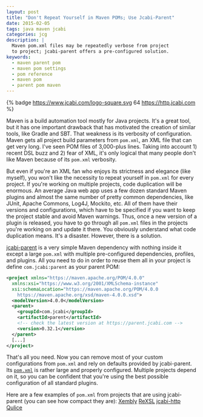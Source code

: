 ```yaml
---
layout: post
title: "Don't Repeat Yourself in Maven POMs; Use Jcabi-Parent"
date: 2015-02-05
tags: java maven jcabi
categories: jcg
description: |
  Maven pom.xml files may be repeatedly verbose from project
  to project; jcabi-parent offers a pre-configured solution.
keywords:
  - maven parent pom
  - maven pom settings
  - pom reference
  - maven pom
  - parent pom maven
---
```


{% badge https://www.jcabi.com/logo-square.svg 64 https://http.jcabi.com %}

Maven is a build automation tool mostly for Java projects. It's a great
tool, but it has one important drawback that has motivated the creation
of similar tools, like Gradle and SBT. That weakness is its verbosity of configuration.
Maven gets all project build parameters from `pom.xml`, an XML
file that can get very long. I've seen POM files of 3,000-plus lines.
Taking into account 1) recent DSL buzz and 2) fear of XML, it's
only logical that many people don't like Maven because of its `pom.xml` verbosity.

But even if you're an XML fan who enjoys its strictness and elegance
(like myself), you won't like the necessity to repeat yourself in `pom.xml`
for every project. If you're working on multiple projects, code duplication
will be enormous. An average Java web app uses a few dozen standard Maven plugins
and almost the same number of pretty common dependencies, like
JUnit, Apache Commons, Log4J, Mockito, etc. All of them have their versions
and configurations, which have to be specified if you want to keep
the project stable and avoid Maven warnings. Thus, once a new version
of a plugin is released, you have to go through all `pom.xml` files in
the projects you're working on and update it there. You obviously understand
what code duplication means. It's a disaster. However, there is a solution.

<!--more-->

[jcabi-parent](https://parent.jcabi.com) is a very simple Maven dependency
with nothing inside it except a large `pom.xml` with multiple pre-configured
dependencies, profiles, and plugins. All you need to do in order to reuse them
all in your project is define `com.jcabi:parent` as your parent POM:

```xml
<project xmlns="https://maven.apache.org/POM/4.0.0"
  xmlns:xsi="https://www.w3.org/2001/XMLSchema-instance"
  xsi:schemaLocation="https://maven.apache.org/POM/4.0.0
    https://maven.apache.org/xsd/maven-4.0.0.xsd">
  <modelVersion>4.0.0</modelVersion>
  <parent>
    <groupId>com.jcabi</groupId>
    <artifactId>parent</artifactId>
    <!-- check the latest version at https://parent.jcabi.com -->
    <version>0.32.1</version>
  </parent>
  [...]
</project>
```

That's all you need. Now you can remove most of your custom configurations
from `pom.xml` and rely on defaults provided by jcabi-parent. Its
[`pom.xml`](https://github.com/jcabi/jcabi-parent/blob/master/pom.xml)
is rather large and properly configured. Multiple projects depend on it, so you
can be confident that you're using the best possible configuration of
all standard plugins.

Here are a few examples of `pom.xml` from projects that are using
jcabi-parent (you can see how compact they are):
[Xembly](https://github.com/yegor256/xembly/blob/master/pom.xml)
[ReXSL](https://github.com/yegor256/rexsl/blob/master/pom.xml)
[jcabi-http](https://github.com/jcabi/jcabi-http/blob/master/pom.xml)
[Qulice](https://github.com/teamed/qulice/blob/master/pom.xml)
